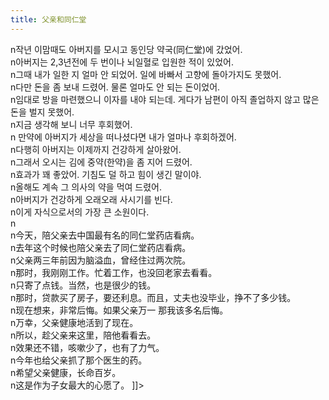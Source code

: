 ```yaml
---
title: 父亲和同仁堂
---
```


<p>n작년 이맘때도 아버지를 모시고 동인당 약국(同仁堂)에 갔었어.<br />n아버지는 2,3년전에  두 번이나 뇌일혈로 입원한 적이 있었어.<br />n그때 내가 일한 지 얼마 안 되었어. 일에 바빠서 고향에 돌아가지도 못했어.<br />n다만 돈을 좀 보내 드렸어. 물론 얼마도 안 되는 돈이었어.<br />n임대로 방을 마련했으니 이자를 내야 되는데. 게다가 남편이 아직 졸업하지 않고 많은 돈을 벌지 못했어.<br />n지금 생각해 보니 너무 후회했어.<br />n 만약에 아버지가 세상을 떠나셨다면 내가 얼마나 후회하겠어.<br />n다행히 아버지는 이제까지 건강하게 살아왔어.<br />n그래서 오시는 김에 중약(한약)을 좀 지어 드렸어.<br />n효과가 꽤 좋았어. 기침도 덜 하고 힘이 생긴 말이야.<br />n올해도 계속 그 의사의 약을 먹여 드렸어.<br />n아버지가 건강하게 오래오래 사시기를 빈다.<br />n이게 자식으로서의 가장 큰 소원이다.<br />n<br />n今天，陪父亲去中国最有名的同仁堂药店看病。<br />n去年这个时候也陪父亲去了同仁堂药店看病。<br />n父亲两三年前因为脑溢血，曾经住过两次院。<br />n那时，我刚刚工作。忙着工作，也没回老家去看看。<br />n只寄了点钱。当然，也是很少的钱。<br />n那时，贷款买了房子，要还利息。而且，丈夫也没毕业，挣不了多少钱。<br />n现在想来，非常后悔。如果父亲万一    那我该多名后悔。<br />n万幸，父亲健康地活到了现在。<br />n所以，趁父亲来这里，陪他看看去。<br />n效果还不错，咳嗽少了，也有了力气。<br />n今年也给父亲抓了那个医生的药。<br />n希望父亲健康，长命百岁。<br />n这是作为子女最大的心愿了。 ]]&gt;</p>

